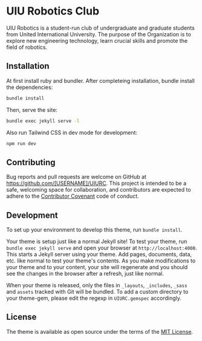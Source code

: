 # UIU Robotics Club

UIU Robotics is a student-run club of undergraduate and graduate students from United International University. The purpose of the Organization is to explore new engineering technology, learn crucial skills and promote the field of robotics.

## Installation

At first install ruby and bundler. After completeing installation, bundle install the dependencies:

```bash
bundle install
```

Then, serve the site:

```bash
bundle exec jekyll serve -l
```

Also run Tailwind CSS in dev mode for development:

```bash
npm run dev
```

## Contributing

Bug reports and pull requests are welcome on GitHub at https://github.com/[USERNAME]/UIURC. This project is intended to be a safe, welcoming space for collaboration, and contributors are expected to adhere to the [Contributor Covenant](https://www.contributor-covenant.org/) code of conduct.

## Development

To set up your environment to develop this theme, run `bundle install`.

Your theme is setup just like a normal Jekyll site! To test your theme, run `bundle exec jekyll serve` and open your browser at `http://localhost:4000`. This starts a Jekyll server using your theme. Add pages, documents, data, etc. like normal to test your theme's contents. As you make modifications to your theme and to your content, your site will regenerate and you should see the changes in the browser after a refresh, just like normal.

When your theme is released, only the files in `_layouts`, `_includes`, `_sass` and `assets` tracked with Git will be bundled.
To add a custom directory to your theme-gem, please edit the regexp in `UIURC.gemspec` accordingly.

## License

The theme is available as open source under the terms of the [MIT License](https://opensource.org/licenses/MIT).
